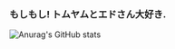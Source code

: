 ### もしもし! トムヤムとエドさん大好き.

<!-- ![Rosclaritha's GitHub stats](https://github-readme-stats.vercel.app/api?username=rosclaritha&count_private=true&theme=tokyonight) -->
![Anurag's GitHub stats](https://github-readme-stats.vercel.app/api?username=rosclaritha&count_private=true&theme=rose_pine)

<!--
**rosclaritha/rosclaritha** is a ✨ _special_ ✨ repository because its `README.md` (this file) appears on your GitHub profile.

Here are some ideas to get you started:

- 🔭 I’m currently working on ...
- 🌱 I’m currently learning ...
- 👯 I’m looking to collaborate on ...
- 🤔 I’m looking for help with ...
- 💬 Ask me about ...
- 📫 How to reach me: ...
- 😄 Pronouns: ...
- ⚡ Fun fact: ...
-->
